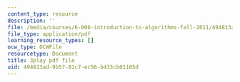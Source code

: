 ```yaml
---
content_type: resource
description: ''
file: /media/courses/6-006-introduction-to-algorithms-fall-2011/494813ad9b5781c7ec56b433cb01105d_tp4_UXaVyx8.pdf
file_type: application/pdf
learning_resource_types: []
ocw_type: OCWFile
resourcetype: Document
title: 3play pdf file
uid: 494813ad-9b57-81c7-ec56-b433cb01105d
---
```

